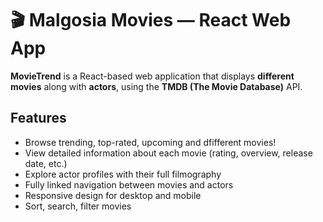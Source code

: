 # 🎬 Malgosia Movies  — React Web App

**MovieTrend** is a React-based web application that displays **different movies** along with **actors**, using the **TMDB (The Movie Database)** API.

##  Features
- Browse trending, top-rated, upcoming and dfifferent movies!
- View detailed information about each movie (rating, overview, release date, etc.)  
- Explore actor profiles with their full filmography  
- Fully linked navigation between movies and actors  
- Responsive design for desktop and mobile
- Sort, search, filter movies 
